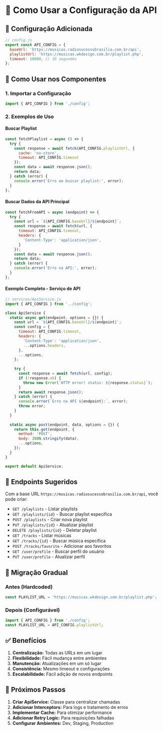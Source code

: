 # 📡 Como Usar a Configuração da API

## 🔧 Configuração Adicionada

```javascript
// config.js
export const API_CONFIG = {
  baseUrl: 'https://musicas.radiosucessobrasilia.com.br/api',
  playlistUrl: 'https://musicas.wkdesign.com.br/playlist.php',
  timeout: 10000, // 10 segundos
};
```

## 📱 Como Usar nos Componentes

### 1. Importar a Configuração

```javascript
import { API_CONFIG } from './config';
```

### 2. Exemplos de Uso

#### Buscar Playlist
```javascript
const fetchPlaylist = async () => {
  try {
    const response = await fetch(API_CONFIG.playlistUrl, { 
      cache: 'no-store',
      timeout: API_CONFIG.timeout 
    });
    const data = await response.json();
    return data;
  } catch (error) {
    console.error('Erro ao buscar playlist:', error);
  }
};
```

#### Buscar Dados da API Principal
```javascript
const fetchFromAPI = async (endpoint) => {
  try {
    const url = `${API_CONFIG.baseUrl}/${endpoint}`;
    const response = await fetch(url, {
      timeout: API_CONFIG.timeout,
      headers: {
        'Content-Type': 'application/json',
      }
    });
    const data = await response.json();
    return data;
  } catch (error) {
    console.error('Erro na API:', error);
  }
};
```

#### Exemplo Completo - Serviço de API
```javascript
// services/ApiService.js
import { API_CONFIG } from '../config';

class ApiService {
  static async get(endpoint, options = {}) {
    const url = `${API_CONFIG.baseUrl}/${endpoint}`;
    const config = {
      timeout: API_CONFIG.timeout,
      headers: {
        'Content-Type': 'application/json',
        ...options.headers,
      },
      ...options,
    };
    
    try {
      const response = await fetch(url, config);
      if (!response.ok) {
        throw new Error(`HTTP error! status: ${response.status}`);
      }
      return await response.json();
    } catch (error) {
      console.error(`Erro na API ${endpoint}:`, error);
      throw error;
    }
  }
  
  static async post(endpoint, data, options = {}) {
    return this.get(endpoint, {
      method: 'POST',
      body: JSON.stringify(data),
      ...options,
    });
  }
}

export default ApiService;
```

## 🎯 Endpoints Sugeridos

Com a base URL `https://musicas.radiosucessobrasilia.com.br/api`, você pode criar:

- `GET /playlists` - Listar playlists
- `GET /playlists/{id}` - Buscar playlist específica
- `POST /playlists` - Criar nova playlist
- `PUT /playlists/{id}` - Atualizar playlist
- `DELETE /playlists/{id}` - Deletar playlist
- `GET /tracks` - Listar músicas
- `GET /tracks/{id}` - Buscar música específica
- `POST /tracks/favorite` - Adicionar aos favoritos
- `GET /user/profile` - Buscar perfil do usuário
- `PUT /user/profile` - Atualizar perfil

## 🔄 Migração Gradual

### Antes (Hardcoded)
```javascript
const PLAYLIST_URL = 'https://musicas.wkdesign.com.br/playlist.php';
```

### Depois (Configurável)
```javascript
import { API_CONFIG } from './config';
const PLAYLIST_URL = API_CONFIG.playlistUrl;
```

## ✅ Benefícios

1. **Centralização:** Todas as URLs em um lugar
2. **Flexibilidade:** Fácil mudança entre ambientes
3. **Manutenção:** Atualizações em um só lugar
4. **Consistência:** Mesmo timeout e configurações
5. **Escalabilidade:** Fácil adição de novos endpoints

## 🚀 Próximos Passos

1. **Criar ApiService:** Classe para centralizar chamadas
2. **Adicionar Interceptors:** Para logs e tratamento de erros
3. **Implementar Cache:** Para otimizar performance
4. **Adicionar Retry Logic:** Para requisições falhadas
5. **Configurar Ambientes:** Dev, Staging, Production
